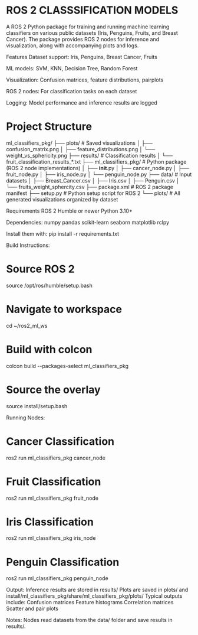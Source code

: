 # ROS 2 CLASSSIFICATION MODELS
A ROS 2 Python package for training and running machine learning classifiers on various public datasets (Iris, Penguins, Fruits, and Breast Cancer). The package provides ROS 2 nodes for inference and visualization, along with accompanying plots and logs.

Features
Dataset support: Iris, Penguins, Breast Cancer, Fruits

ML models: SVM, KNN, Decision Tree, Random Forest

Visualization: Confusion matrices, feature distributions, pairplots

ROS 2 nodes: For classification tasks on each dataset

Logging: Model performance and inference results are logged

# Project Structure

ml_classifiers_pkg/
├── plots/                          # Saved visualizations
│   ├── confusion_matrix.png
│   ├── feature_distributions.png
│   └── weight_vs_sphericity.png
├── results/                        # Classification results
│   └── fruit_classification_results_*.txt
├── ml_classifiers_pkg/            # Python package (ROS 2 node implementations)
│   ├── __init__.py
│   ├── cancer_node.py
│   ├── fruit_node.py
│   ├── iris_node.py
│   └── penguin_node.py
├── data/                           # Input datasets
│   ├── Breast_Cancer.csv
│   ├── Iris.csv
│   ├── Penguin.csv
│   └── fruits_weight_sphercity.csv
├── package.xml                    # ROS 2 package manifest
├── setup.py                       # Python setup script for ROS 2
└── plots/                         # All generated visualizations organized by dataset

Requirements
ROS 2 Humble or newer
Python 3.10+

Dependencies:
numpy
pandas
scikit-learn
seaborn
matplotlib
rclpy

Install them with:
pip install -r requirements.txt

Build Instructions:
# Source ROS 2
source /opt/ros/humble/setup.bash

# Navigate to workspace
cd ~/ros2_ml_ws

# Build with colcon
colcon build --packages-select ml_classifiers_pkg

# Source the overlay
source install/setup.bash

Running Nodes:

# Cancer Classification
ros2 run ml_classifiers_pkg cancer_node

# Fruit Classification
ros2 run ml_classifiers_pkg fruit_node

# Iris Classification
ros2 run ml_classifiers_pkg iris_node

# Penguin Classification
ros2 run ml_classifiers_pkg penguin_node

Output:
Inference results are stored in results/
Plots are saved in plots/ and install/ml_classifiers_pkg/share/ml_classifiers_pkg/plots/
Typical outputs include:
Confusion matrices
Feature histograms
Correlation matrices
Scatter and pair plots

Notes:
Nodes read datasets from the data/ folder and save results in results/.
